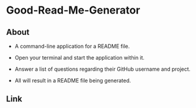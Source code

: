 # Good-Read-Me-Generator

## About

- A command-line application for a README file. 

- Open your terminal and start the application within it. 

- Answer a list of questions regarding their GitHub username and project. 

- All will result in a README file being generated.  

## Link

